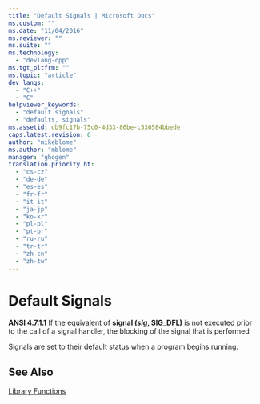 ```yaml
---
title: "Default Signals | Microsoft Docs"
ms.custom: ""
ms.date: "11/04/2016"
ms.reviewer: ""
ms.suite: ""
ms.technology: 
  - "devlang-cpp"
ms.tgt_pltfrm: ""
ms.topic: "article"
dev_langs: 
  - "C++"
  - "C"
helpviewer_keywords: 
  - "default signals"
  - "defaults, signals"
ms.assetid: db9fc17b-75c0-4d33-86be-c536584bbede
caps.latest.revision: 6
author: "mikeblome"
ms.author: "mblome"
manager: "ghogen"
translation.priority.ht: 
  - "cs-cz"
  - "de-de"
  - "es-es"
  - "fr-fr"
  - "it-it"
  - "ja-jp"
  - "ko-kr"
  - "pl-pl"
  - "pt-br"
  - "ru-ru"
  - "tr-tr"
  - "zh-cn"
  - "zh-tw"
---
```

# Default Signals
**ANSI 4.7.1.1** If the equivalent of **signal (***sig***, SIG_DFL)** is not executed prior to the call of a signal handler, the blocking of the signal that is performed  
  
 Signals are set to their default status when a program begins running.  
  
## See Also  
 [Library Functions](../c-language/library-functions.md)